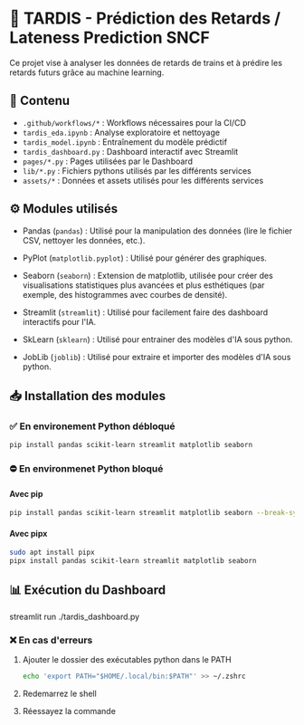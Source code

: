 # 🚄 TARDIS - Prédiction des Retards / Lateness Prediction SNCF

Ce projet vise à analyser les données de retards de trains et à prédire les retards futurs grâce au machine learning.

## 📁 Contenu

- `.github/workflows/*` : Workflows nécessaires pour la CI/CD
- `tardis_eda.ipynb` : Analyse exploratoire et nettoyage
- `tardis_model.ipynb` : Entraînement du modèle prédictif
- `tardis_dashboard.py` : Dashboard interactif avec Streamlit
- `pages/*.py` : Pages utilisées par le Dashboard
- `lib/*.py` : Fichiers pythons utilisés par les différents services
- `assets/*` : Données et assets utilisés pour les différents services

## ⚙️ Modules utilisés

- Pandas (``pandas``) : Utilisé pour la manipulation des données (lire le fichier CSV, nettoyer les données, etc.).

- PyPlot (``matplotlib.pyplot``) : Utilisé pour générer des graphiques.

- Seaborn (``seaborn``) : Extension de matplotlib, utilisée pour créer des visualisations statistiques plus avancées et plus esthétiques
  (par exemple, des histogrammes avec courbes de densité).

- Streamlit (``streamlit``) : Utilisé pour facilement faire des dashboard interactifs pour l'IA.

- SkLearn (``sklearn``) : Utilisé pour entrainer des modèles d'IA sous python.

- JobLib (``joblib``) : Utilisé pour extraire et importer des modèles d'IA sous python.

## 📥 Installation des modules

### ✅ En environement Python débloqué

```bash
pip install pandas scikit-learn streamlit matplotlib seaborn
```

### ⛔ En environmenet Python bloqué

#### Avec pip

```bash
pip install pandas scikit-learn streamlit matplotlib seaborn --break-system-packages
```

#### Avec pipx

```bash
sudo apt install pipx
pipx install pandas scikit-learn streamlit matplotlib seaborn
```

## 📊​ Exécution du Dashboard

streamlit run ./tardis_dashboard.py

### ❌ En cas d'erreurs

1. Ajouter le dossier des exécutables python dans le PATH

    ```bash
    echo 'export PATH="$HOME/.local/bin:$PATH"' >> ~/.zshrc
    ```

2. Redemarrez le shell

3. Réessayez la commande

